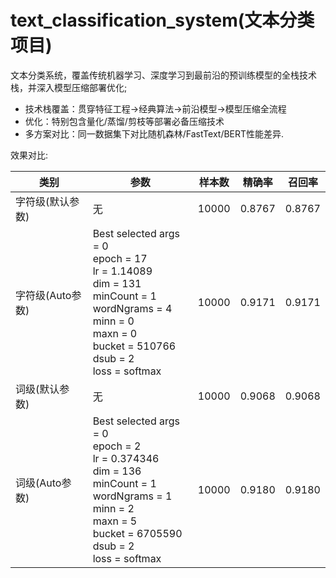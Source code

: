 # text_classification_system(文本分类项目)
文本分类系统，覆盖传统机器学习、深度学习到最前沿的预训练模型的全栈技术栈，并深入模型压缩部署优化;
- 技术栈覆盖：贯穿特征工程→经典算法→前沿模型→模型压缩全流程
- 优化：特别包含量化/蒸馏/剪枝等部署必备压缩技术
- 多方案对比：同一数据集下对比随机森林/FastText/BERT性能差异.


效果对比:

| 类别          | 参数                                                                                                                                                                                     | 样本数 | 精确率 | 召回率    |
|-------------|----------------------------------------------------------------------------------------------------------------------------------------------------------------------------------------|------|------|--------|
| 字符级(默认参数)   | 无                                                                                                                                                                                      | 10000 | 0.8767 | 0.8767 |
| 字符级(Auto参数) | Best selected args = 0<br/>epoch = 17<br/>lr = 1.14089<br/>dim = 131<br/>minCount = 1<br/>wordNgrams = 4<br/>minn = 0<br/>maxn = 0<br/>bucket = 510766<br/>dsub = 2<br/>loss = softmax | 10000 | 0.9171 | 0.9171 |
| 词级(默认参数)    | 无                                                                                                                                                                                      | 10000 | 0.9068 | 0.9068 |
| 词级(Auto参数)  | Best selected args = 0<br/>epoch = 2<br/>lr = 0.374346<br/>dim = 136<br/>minCount = 1<br/>wordNgrams = 1<br/>minn = 2<br/>maxn = 5<br/>bucket = 6705590<br/>dsub = 2<br/>loss = softmax | 10000 | 0.9180 | 0.9180 |